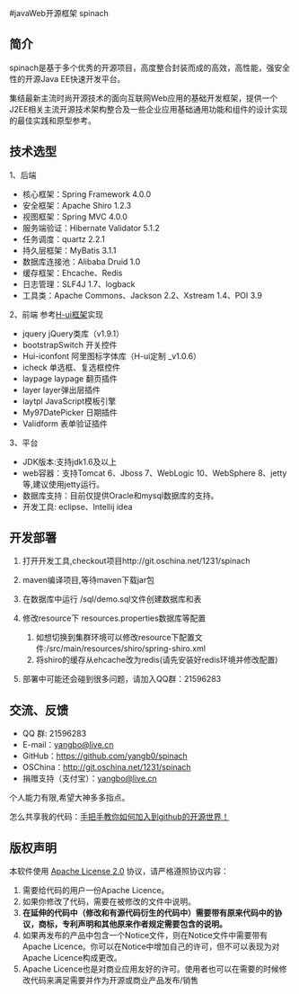 #javaWeb开源框架 spinach
## 简介
spinach是基于多个优秀的开源项目，高度整合封装而成的高效，高性能，强安全性的开源Java EE快速开发平台。

集结最新主流时尚开源技术的面向互联网Web应用的基础开发框架，提供一个J2EE相关主流开源技术架构整合及一些企业应用基础通用功能和组件的设计实现的最佳实践和原型参考。

## 技术选型

1、后端

* 核心框架：Spring Framework 4.0.0
* 安全框架：Apache Shiro 1.2.3
* 视图框架：Spring MVC 4.0.0
* 服务端验证：Hibernate Validator 5.1.2
* 任务调度：quartz 2.2.1
* 持久层框架：MyBatis 3.1.1
* 数据库连接池：Alibaba Druid 1.0
* 缓存框架：Ehcache、Redis
* 日志管理：SLF4J 1.7、logback
* 工具类：Apache Commons、Jackson 2.2、Xstream 1.4、POI 3.9

2、前端
参考[H-ui框架](http://www.h-ui.net/)实现

*  jquery			jQuery类库（v1.9.1）
*  bootstrapSwitch		开关控件
*  Hui-iconfont		        阿里图标字体库（H-ui定制 _v1.0.6）
*  icheck			单选框、复选框控件
*  laypage			laypage 翻页插件
*  layer			layer弹出层插件
*  laytpl			JavaScript模板引擎
*  My97DatePicker		日期插件
*  Validform			表单验证插件


3、平台
* JDK版本:支持jdk1.6及以上
* web容器：支持Tomcat 6、Jboss 7、WebLogic 10、WebSphere 8、jetty等,建议使用jetty运行。
* 数据库支持：目前仅提供Oracle和mysql数据库的支持。
* 开发工具: eclipse、Intellij idea

## 开发部署
1. 打开开发工具,checkout项目http://git.oschina.net/1231/spinach
2. maven编译项目,等待maven下载jar包
3. 在数据库中运行  /sql/demo.sql文件创建数据库和表
4. 修改resource下 resources.properties数据库等配置

    1)  如想切换到集群环境可以修改resource下配置文件:/src/main/resources/shiro/spring-shiro.xml
    2)  将shiro的缓存从ehcache改为redis(请先安装好redis环境并修改配置)
5. 部署中可能还会碰到很多问题，请加入QQ群：21596283

## 交流、反馈

* QQ 群: 21596283
* E-mail：yangbo@live.cn
* GitHub：https://github.com/yangb0/spinach
* OSChina：<http://git.oschina.net/1231/spinach>
* 捐赠支持（支付宝）：yangbo@live.cn

个人能力有限,希望大神多多指点。

怎么共享我的代码：[手把手教你如何加入到github的开源世界！](http://www.cnblogs.com/wenber/p/3630921.html)

## 版权声明

本软件使用 [Apache License 2.0](http://www.apache.org/licenses/LICENSE-2.0) 协议，请严格遵照协议内容：

1. 需要给代码的用户一份Apache Licence。
2. 如果你修改了代码，需要在被修改的文件中说明。
3. **在延伸的代码中（修改和有源代码衍生的代码中）需要带有原来代码中的协议，商标，专利声明和其他原来作者规定需要包含的说明。**
4. 如果再发布的产品中包含一个Notice文件，则在Notice文件中需要带有Apache Licence。你可以在Notice中增加自己的许可，但不可以表现为对Apache Licence构成更改。
3. Apache Licence也是对商业应用友好的许可。使用者也可以在需要的时候修改代码来满足需要并作为开源或商业产品发布/销售